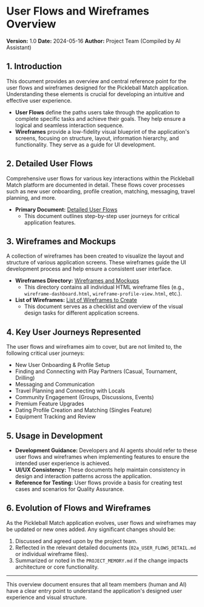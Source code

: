 # User Flows and Wireframes Overview

**Version:** 1.0
**Date:** 2024-05-16
**Author:** Project Team (Compiled by AI Assistant)

## 1. Introduction

This document provides an overview and central reference point for the user flows and wireframes designed for the Pickleball Match application. Understanding these elements is crucial for developing an intuitive and effective user experience.

*   **User Flows** define the paths users take through the application to complete specific tasks and achieve their goals. They help ensure a logical and seamless interaction sequence.
*   **Wireframes** provide a low-fidelity visual blueprint of the application's screens, focusing on structure, layout, information hierarchy, and functionality. They serve as a guide for UI development.

## 2. Detailed User Flows

Comprehensive user flows for various key interactions within the Pickleball Match platform are documented in detail. These flows cover processes such as new user onboarding, profile creation, matching, messaging, travel planning, and more.

*   **Primary Document:** [Detailed User Flows](./02a_USER_FLOWS_DETAIL.md)
    *   This document outlines step-by-step user journeys for critical application features.

## 3. Wireframes and Mockups

A collection of wireframes has been created to visualize the layout and structure of various application screens. These wireframes guide the UI development process and help ensure a consistent user interface.

*   **Wireframes Directory:** [Wireframes and Mockups](./wireframes%20and%20mockups/)
    *   This directory contains all individual HTML wireframe files (e.g., `wireframe-dashboard.html`, `wireframe-profile-view.html`, etc.).
*   **List of Wireframes:** [List of Wireframes to Create](./wireframes%20and%20mockups/pickleball-match-list%20of%20wireframes%20to%20create.md)
    *   This document serves as a checklist and overview of the visual design tasks for different application screens.

## 4. Key User Journeys Represented

The user flows and wireframes aim to cover, but are not limited to, the following critical user journeys:

*   New User Onboarding & Profile Setup
*   Finding and Connecting with Play Partners (Casual, Tournament, Drilling)
*   Messaging and Communication
*   Travel Planning and Connecting with Locals
*   Community Engagement (Groups, Discussions, Events)
*   Premium Feature Upgrades
*   Dating Profile Creation and Matching (Singles Feature)
*   Equipment Tracking and Review

## 5. Usage in Development

*   **Development Guidance:** Developers and AI agents should refer to these user flows and wireframes when implementing features to ensure the intended user experience is achieved.
*   **UI/UX Consistency:** These documents help maintain consistency in design and interaction patterns across the application.
*   **Reference for Testing:** User flows provide a basis for creating test cases and scenarios for Quality Assurance.

## 6. Evolution of Flows and Wireframes

As the Pickleball Match application evolves, user flows and wireframes may be updated or new ones added. Any significant changes should be:
1.  Discussed and agreed upon by the project team.
2.  Reflected in the relevant detailed documents (`02a_USER_FLOWS_DETAIL.md` or individual wireframe files).
3.  Summarized or noted in the `PROJECT_MEMORY.md` if the change impacts architecture or core functionality.

---

This overview document ensures that all team members (human and AI) have a clear entry point to understand the application's designed user experience and visual structure.